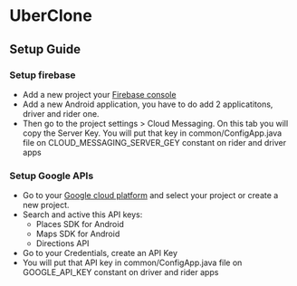 # UberClone



## Setup Guide

### Setup firebase
- Add a new project your [Firebase console](https://console.firebase.google.com/)
- Add a new Android application, you have to do add 2 applicatitons, driver and rider one.
- Then go to the project settings > Cloud Messaging. On this tab you will copy the Server Key. You will put that key in common/ConfigApp.java file on CLOUD_MESSAGING_SERVER_GEY constant on rider and driver apps

### Setup Google APIs
- Go to your [Google cloud platform](https://console.cloud.google.com/) and select your project or create a new project.
- Search and active this API keys:
    - Places SDK for Android
    - Maps SDK for Android
    - Directions API
- Go to your Credentials, create an API Key 
- You will put that API key in common/ConfigApp.java file on GOOGLE_API_KEY constant on driver and rider apps


